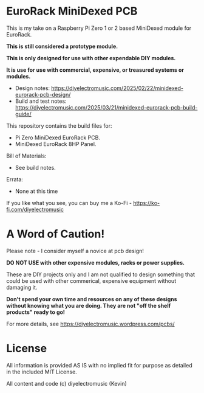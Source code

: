 # EuroRack MiniDexed PCB

This is my take on a Raspberry Pi Zero 1 or 2 based MiniDexed module for EuroRack.

**This is still considered a prototype module.**

**This is only designed for use with other expendable DIY modules.**

**It is use for use with commercial, expensive, or treasured systems or modules.**

- Design notes: https://diyelectromusic.com/2025/02/22/minidexed-eurorack-pcb-design/
- Build and test notes: https://diyelectromusic.com/2025/03/21/minidexed-eurorack-pcb-build-guide/

This repository contains the build files for:
* Pi Zero MiniDexed EuroRack PCB.
* MiniDexed EuroRack 8HP Panel.

Bill of Materials:
- See build notes.

Errata:
- None at this time

If you like what you see, you can buy me a Ko-Fi - https://ko-fi.com/diyelectromusic

#  A Word of Caution!

Please note - I consider myself a novice at pcb design!

**DO NOT USE with other expensive modules, racks or power supplies.**

These are DIY projects only and I am not qualified to design something that could be used with other commerical, expensive equipment without damaging it.

**Don't spend your own time and resources on any of these designs without knowing what you are doing.  They are not "off the shelf products" ready to go!**

For more details, see https://diyelectromusic.wordpress.com/pcbs/

# License

All information is provided AS IS with no implied fit for purpose as detailed in the included MIT License.

All content and code (c) diyelectromusic (Kevin)
